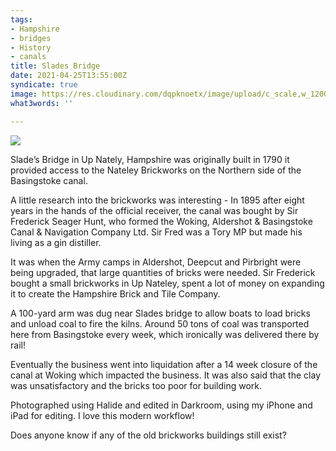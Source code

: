 ```yaml
---
tags:
- Hampshire
- bridges
- History
- canals
title: Slades Bridge
date: 2021-04-25T13:55:00Z
syndicate: true
image: https://res.cloudinary.com/dqpknoetx/image/upload/c_scale,w_1200/v1619358164/181F7B4C-9635-4870-B031-5622619232CE_ngglzy.jpg
what3words: ''

---
```

![](https://res.cloudinary.com/dqpknoetx/image/upload/c_scale,w_1200/v1619358164/181F7B4C-9635-4870-B031-5622619232CE_ngglzy.jpg)

Slade’s Bridge in Up Nately, Hampshire was originally built in 1790 it provided access to the Nateley Brickworks on the Northern side of the Basingstoke canal. 

A little research into the brickworks was interesting - In 1895 after eight years in the hands of the official receiver, the canal was bought by Sir Frederick Seager Hunt, who formed the Woking, Aldershot & Basingstoke Canal & Navigation Company Ltd. Sir Fred was a Tory MP but made his living as a gin distiller.

It was when the Army camps in Aldershot, Deepcut and Pirbright were being upgraded, that large quantities of bricks were needed. Sir Frederick bought a small brickworks in Up Nateley, spent a lot of money on expanding it to create the Hampshire Brick and Tile Company. 

A 100-yard arm was dug near Slades bridge to allow boats to load bricks and unload coal to fire the kilns. Around 50 tons of coal was transported here from Basingstoke every week, which ironically was delivered there by rail!

Eventually the business went into liquidation after a 14 week closure of the canal at Woking which impacted the business. It was also said that the clay was unsatisfactory and the bricks too poor for building work.

Photographed using Halide and edited in Darkroom, using my iPhone and iPad for editing. I love this modern workflow!

Does anyone know if any of the old brickworks buildings still exist? 